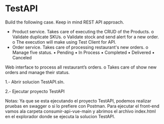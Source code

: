 # TestAPI
Build the following case. Keep in mind REST API approach.
- Product service. Takes care of executing the CRUD of the Products.
o Validate duplicate SKUs.
o Validate stock and send alert for a new order.
o The execution will make using Test Client for API.
- Order service. Takes care of processing restaurant's new orders.
o Manage five status.
▪ Pending
▪ In Process
▪ Completed
▪ Delivered
▪ Canceled

Web interface to process all restaurant’s orders.
o Takes care of show new orders and manage their status.



1.- Abrir solucion TestAPI.sln.

2.- Ejecutar proyecto TestAPI

Notas: Ya que se esta ejecutando el proyecto TestAPI, podemos realizar pruebas en swagger o si lo prefiere con Postman.
Para ejecutar el front-end vamos ala carpeta  consumir-api-vue-main y abrimos el archivo index.html en el explorador donde se ejecuta la solucion TestAPI.



